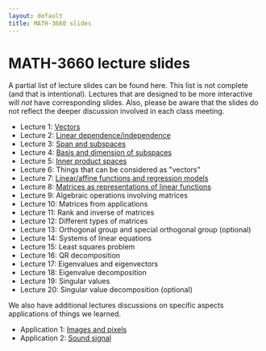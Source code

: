 ```yaml
---
layout: default
title: MATH-3660 slides
---
```


# MATH-3660 lecture slides

A partial list of lecture slides can be found here.
This list is not complete (and that is intentional).
Lectures that are designed to be more interactive
will _not_ have corresponding slides.
Also, please be aware that the slides do not reflect
the deeper discussion involved in each class meeting.

* Lecture 1: [Vectors](vectors/)
* Lecture 2: [Linear dependence/independence](independence/)
* Lecture 3: [Span and subspaces](subspace/)
* Lecture 4: [Basis and dimension of subspaces](basis/)
* Lecture 5: [Inner product spaces](innerprod/)
* Lecture 6: Things that can be considered as "vectors"
* Lecture 7: [Linear/affine functions and regression models](regression/)
* Lecture 8: [Matrices as representations of linear functions](matrices/)
* Lecture 9: Algebraic operations involving matrices
* Lecture 10: Matrices from applications
* Lecture 11: Rank and inverse of matrices
* Lecture 12: Different types of matrices
* Lecture 13: Orthogonal group and special orthogonal group (optional)
* Lecture 14: Systems of linear equations
* Lecture 15: Least squares problem
* Lecture 16: QR decomposition
* Lecture 17: Eigenvalues and eigenvectors
* Lecture 18: Eigenvalue decomposition
* Lecture 19: Singular values
* Lecture 20: Singular value decomposition (optional)

We also have additional lectures discussions on specific aspects
applications of things we learned.

* Application 1: [Images and pixels](images/)
* Application 2: [Sound signal](sound/)
